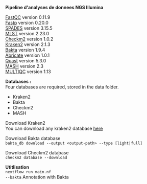 **Pipeline d'analyses de donnees NGS Illumina**

[FastQC](https://github.com/s-andrews/FastQC) version 0.11.9    
[Fastp](https://github.com/OpenGene/fastp) version 0.20.0   
[SPADES](https://github.com/ablab/spades) version  3.15.5   
[MLST](https://github.com/tseemann/mlst) version  2.23.0  
[Checkm2](https://github.com/chklovski/CheckM2) version  1.0.2  
[Kraken2](https://github.com/DerrickWood/kraken2) version  2.1.3  
[Bakta](https://github.com/oschwengers/bakta?tab=readme-ov-file#installation) version  1.9.4  
[Abricate](https://github.com/tseemann/abricate) version 1.0.1  
[Quast](https://github.com/ablab/quast) version  5.3.0  
[MASH](https://github.com/marbl/Mash) version  2.3  
[MULTIQC](https://github.com/MultiQC/MultiQC) version 1.13  




**Databases :**  
Four databases are required, stored in the data folder.
* Kraken2  
* Bakta  
* Checkm2
* MASH

Download Kraken2  
You can download any kraken2 database [here](https://benlangmead.github.io/aws-indexes/k2)  

Download Bakta database  
`bakta_db download --output <output-path> --type [light|full]`  

Download Checkm2 database  
`checkm2 database --download`

**Utitlisation**  
`nextflow run main.nf`  
`--bakta`  Annotation with Bakta
